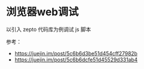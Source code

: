 # 浏览器web调试

以引入 zepto 代码库为例调试 js 脚本

参考：

- https://juejin.im/post/5c6b6d3be51d454cff27982b
- https://juejin.im/post/5c6b6dcfe51d45529d331ab4
